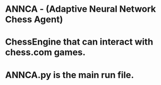 # ANNCA - (Adaptive Neural Network Chess Agent)

# ChessEngine that can interact with chess.com games.

# ANNCA.py is the main run file.


